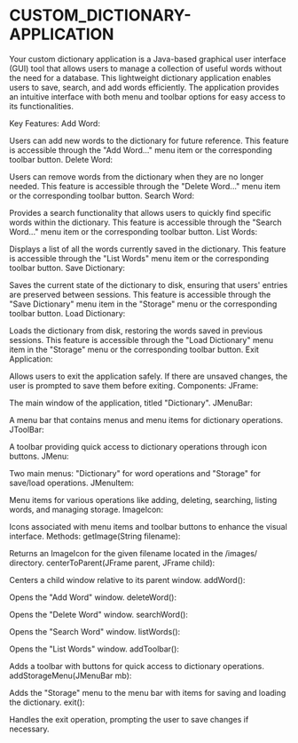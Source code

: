 # CUSTOM_DICTIONARY-APPLICATION
Your custom dictionary application is a Java-based graphical user interface (GUI) tool that allows users to manage a collection of useful words without the need for a database. This lightweight dictionary application enables users to save, search, and add words efficiently. The application provides an intuitive interface with both menu and toolbar options for easy access to its functionalities.

Key Features:
Add Word:

Users can add new words to the dictionary for future reference. This feature is accessible through the "Add Word..." menu item or the corresponding toolbar button.
Delete Word:

Users can remove words from the dictionary when they are no longer needed. This feature is accessible through the "Delete Word..." menu item or the corresponding toolbar button.
Search Word:

Provides a search functionality that allows users to quickly find specific words within the dictionary. This feature is accessible through the "Search Word..." menu item or the corresponding toolbar button.
List Words:

Displays a list of all the words currently saved in the dictionary. This feature is accessible through the "List Words" menu item or the corresponding toolbar button.
Save Dictionary:

Saves the current state of the dictionary to disk, ensuring that users' entries are preserved between sessions. This feature is accessible through the "Save Dictionary" menu item in the "Storage" menu or the corresponding toolbar button.
Load Dictionary:

Loads the dictionary from disk, restoring the words saved in previous sessions. This feature is accessible through the "Load Dictionary" menu item in the "Storage" menu or the corresponding toolbar button.
Exit Application:

Allows users to exit the application safely. If there are unsaved changes, the user is prompted to save them before exiting.
Components:
JFrame:

The main window of the application, titled "Dictionary".
JMenuBar:

A menu bar that contains menus and menu items for dictionary operations.
JToolBar:

A toolbar providing quick access to dictionary operations through icon buttons.
JMenu:

Two main menus: "Dictionary" for word operations and "Storage" for save/load operations.
JMenuItem:

Menu items for various operations like adding, deleting, searching, listing words, and managing storage.
ImageIcon:

Icons associated with menu items and toolbar buttons to enhance the visual interface.
Methods:
getImage(String filename):

Returns an ImageIcon for the given filename located in the /images/ directory.
centerToParent(JFrame parent, JFrame child):

Centers a child window relative to its parent window.
addWord():

Opens the "Add Word" window.
deleteWord():

Opens the "Delete Word" window.
searchWord():

Opens the "Search Word" window.
listWords():

Opens the "List Words" window.
addToolbar():

Adds a toolbar with buttons for quick access to dictionary operations.
addStorageMenu(JMenuBar mb):

Adds the "Storage" menu to the menu bar with items for saving and loading the dictionary.
exit():

Handles the exit operation, prompting the user to save changes if necessary.
